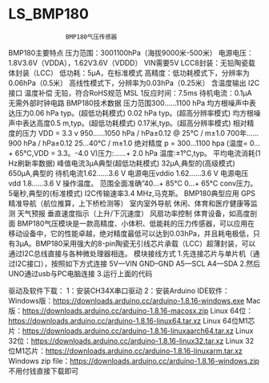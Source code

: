 # LS_BMP180

                    BMP180气压传感器
BMP180主要特点
压力范围：3001100hPa（海拔9000米-500米）
电源电压：1.8V3.6V（VDDA），1.62V3.6V（VDDD） VIN需要5V
LCC8封装：无铅陶瓷载体封装（LCC）
低功耗：5μA，在标准模式
高精度：低功耗模式下，分辨率为0.06hPa（0.5米）
高线性模式下，分辨率为0.03hPa（0.25米）
含温度输出
I2C接口
温度补偿
无铅，符合RoHS规范
MSL 1反应时间：7.5ms
待机电流：0.1μA
无需外部时钟电路
BMP180技术数据
压力范围300……1100 hPa
均方根噪声中表达压力0.06 hPa typ。(超低功耗模式)
0.02 hPa typ。(超高分辨率模式)
均方根噪声中表达高度0.5 m,typ。(超低功耗模式)
0.17米,typ。(超高分辨率模式)
相对精度的压力
VDD = 3.3 v 950……1050 hPa / hPa±0.12
@ 25°C / m±1.0
700年……900 hPa / hPa±0.12
25…40°C / m±1.0
绝对精度
p = 300…1100 hpa
(温度= 0…+ 65°C,VDD = 3.3。-4.0 V)压力:……+ 2.0 hPa
温度:±1°C,typ。
平均电流消耗(1 Hz刷新率数据)
峰值电流3μA典型(超低功耗模式)
32μA,典型的(高级模式)
650μA,典型的
待机电流1.62……3.6 V
电源电压vddio 1.62……3.6 V
电源电压vdd 1.8……3.6 V
操作温度。
范围全面准确”40…+ 85°C
0…+ 65°C
conv压力。5毫秒,典型的(标准模式)
I2C传输速率3.4 MHz,马克斯。
BMP180典型应用
GPS精准导航（航位推算，上下桥检测等）
室内室外导航
休闲、体育和医疗健康等监测
天气预报
垂直速度指示（上升/下沉速度）
风扇功率控制
体育设备，如高度剖面
BMP180气压模块是一款高精度、小体积、低能耗的压力传感器，可以应用在移动设备中，它的性能卓越，绝对精度最低可以达到0.03hPa，并且耗电极低，只有3μA。BMP180采用强大的8-pin陶瓷无引线芯片承载（LCC）超薄封装，可以通过I2C总线直接与各种微处理器相连。
模块接线方式
1.先连接芯片与单片机（通过I2C接口），按照如下方式连接
5V—VIN
GND–GND
A5—SCL
A4—SDA
2.然后UNO通过usb与PC电脑连接
3.运行上面的代码

驱动及软件下载：
1：安装CH34X串口驱动
2：安装Arduino IDE软件：
Windows版：https://downloads.arduino.cc/arduino-1.8.16-windows.exe
Mac版：https://downloads.arduino.cc/arduino-1.8.16-macosx.zip
Linux 64位：https://downloads.arduino.cc/arduino-1.8.16-linux64.tar.xz
Linux 64位M1芯片：https://downloads.arduino.cc/arduino-1.8.16-linuxaarch64.tar.xz
Linux 32位：https://downloads.arduino.cc/arduino-1.8.16-linux32.tar.xz
Linux 32位M1芯片：https://downloads.arduino.cc/arduino-1.8.16-linuxarm.tar.xz
Windows zip file：https://downloads.arduino.cc/arduino-1.8.16-windows.zip
不用付钱直接下载即可
